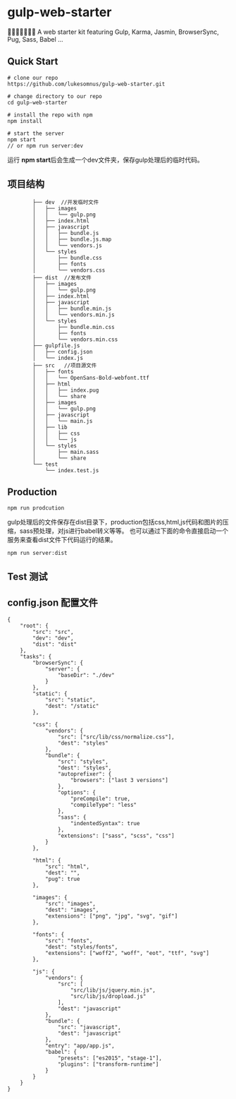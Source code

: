 # gulp-web-starter
🎉🎉🎉🎉🎉🎉🎉  A web  starter kit featuring  Gulp, Karma, Jasmin, BrowserSync, Pug, Sass, Babel ...

## Quick Start
```
# clone our repo
https://github.com/lukesomnus/gulp-web-starter.git

# change directory to our repo
cd gulp-web-starter

# install the repo with npm
npm install

# start the server
npm start
// or npm run server:dev

```
运行 **npm start**后会生成一个dev文件夹，保存gulp处理后的临时代码。

## 项目结构
 >           
            ├── dev  //开发临时文件
            │   ├── images
            │   │   └── gulp.png
            │   ├── index.html
            │   ├── javascript
            │   │   ├── bundle.js
            │   │   ├── bundle.js.map
            │   │   └── vendors.js
            │   └── styles
            │       ├── bundle.css
            │       ├── fonts
            │       └── vendors.css
            ├── dist  //发布文件
            │   ├── images
            │   │   └── gulp.png
            │   ├── index.html
            │   ├── javascript
            │   │   ├── bundle.min.js
            │   │   └── vendors.min.js
            │   └── styles
            │       ├── bundle.min.css
            │       ├── fonts
            │       └── vendors.min.css
            ├── gulpfile.js
            │   ├── config.json
            │   └── index.js
            ├── src   //项目源文件
            │   ├── fonts
            │   │   └── OpenSans-Bold-webfont.ttf
            │   ├── html
            │   │   ├── index.pug
            │   │   └── share
            │   ├── images
            │   │   └── gulp.png
            │   ├── javascript
            │   │   └── main.js
            │   ├── lib
            │   │   ├── css
            │   │   └── js
            │   └── styles
            │       ├── main.sass
            │       └── share
            └── test
                └── index.test.js
## Production
```
npm run prodcution
```
gulp处理后的文件保存在dist目录下，production包括css,html,js代码和图片的压缩，sass预处理，对js进行babel转义等等。
也可以通过下面的命令直接启动一个服务来查看dist文件下代码运行的结果。
```
npm run server:dist
```
## Test 测试

## config.json 配置文件
```
{
    "root": {
        "src": "src",
        "dev": "dev",
        "dist": "dist"
    },
    "tasks": {
        "browserSync": {
            "server": {
                "baseDir": "./dev"
            }
        },
        "static": {
            "src": "static",
            "dest": "/static"
        },

        "css": {
            "vendors": {
                "src": ["src/lib/css/normalize.css"],
                "dest": "styles"
            },
            "bundle": {
                "src": "styles",
                "dest": "styles",
                "autoprefixer": {
                    "browsers": ["last 3 versions"]
                },
                "options": {
                    "preCompile": true,
                    "compileType": "less"
                },
                "sass": {
                    "indentedSyntax": true
                },
                "extensions": ["sass", "scss", "css"]
            }
        },

        "html": {
            "src": "html",
            "dest": "",
            "pug": true
        },

        "images": {
            "src": "images",
            "dest": "images",
            "extensions": ["png", "jpg", "svg", "gif"]
        },

        "fonts": {
            "src": "fonts",
            "dest": "styles/fonts",
            "extensions": ["woff2", "woff", "eot", "ttf", "svg"]
        },

        "js": {
            "vendors": {
                "src": [
                    "src/lib/js/jquery.min.js",
                    "src/lib/js/dropload.js"
                ],
                "dest": "javascript"
            },
            "bundle": {
                "src": "javascript",
                "dest": "javascript"
            },
            "entry": "app/app.js",
            "babel": {
                "presets": ["es2015", "stage-1"],
                "plugins": ["transform-runtime"]
            }
        }
    }
}

```


